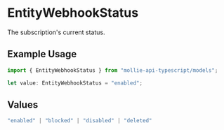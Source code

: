 # EntityWebhookStatus

The subscription's current status.

## Example Usage

```typescript
import { EntityWebhookStatus } from "mollie-api-typescript/models";

let value: EntityWebhookStatus = "enabled";
```

## Values

```typescript
"enabled" | "blocked" | "disabled" | "deleted"
```